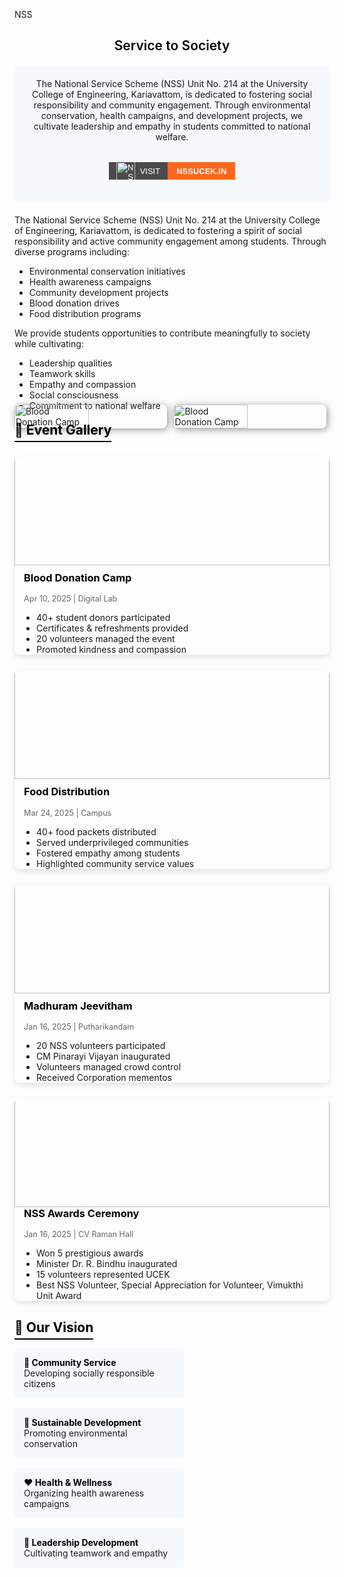 NSS

## <span style="color: black; font-weight: 600;text-align: center; display:block;">Service to Society</span>

<div style="background: #f5f9fc; padding: 20px; border-radius: 8px; margin: 20px 0; text-align: center; display:flex; flex-direction:column; align-items:center;">
The National Service Scheme (NSS) Unit No. 214 at the University College of Engineering, Kariavattom, is dedicated to fostering social responsibility and community engagement. Through environmental conservation, health campaigns, and development projects, we cultivate leadership and empathy in students committed to national welfare.

<a href="https://nssucek.pythonanywhere.com" style="text-decoration: none; font-family: sans-serif; margin:2rem 0 1rem 0;">
  <span style="display: inline-flex; height: 28px; overflow: hidden; font-size: 13px; font-weight: bold; text-transform: uppercase;">
    <span style="background-color: #4b4b4b; color: white; display: flex; align-items: center; padding: 0 12px; font-weight:500;">
    <img src='/logos/nss.png' alt="NSS Logo" style="height: 30px; margin-right: 8px;" />
      Visit
    </span>
    <span style="background-color:#FF671F; color: white; display: flex; align-items: center; padding: 0 14px; font-weight:700;">
      NSSUCEK.in
    </span>
  </span>
</a>

</div>

The National Service Scheme (NSS) Unit No. 214 at the University College of Engineering, Kariavattom, is dedicated to fostering a spirit of social responsibility and active community engagement among students. Through diverse programs including:
- Environmental conservation initiatives
- Health awareness campaigns
- Community development projects
- Blood donation drives
- Food distribution programs

We provide students opportunities to contribute meaningfully to society while cultivating:
- Leadership qualities
- Teamwork skills
- Empathy and compassion
- Social consciousness
- Commitment to national welfare

<div style="display:flex; gap:10px; margin-bottom:-2.5rem; margin-top:-1.5rem;">
<img src="/clubs/award-1.jpg" alt="Blood Donation Camp" style="width: 48.5%; border-radius: 8px; box-shadow: 2px 2px 12px rgba(0, 0, 0, 0.4);">
<img src="/clubs/award-2.jpg" alt="Blood Donation Camp" style="width: 48.5%; border-radius: 8px; box-shadow: 2px 2px 12px rgba(0, 0, 0, 0.4);">
</div>

## <span style="color: black; border-bottom: 2px solid black; padding-bottom: 5px;">🌟 Event Gallery</span>

<div style="display: grid; grid-template-columns: repeat(auto-fill, minmax(300px, 1fr)); gap: 25px; margin: 30px 0;">

<div style="border-radius: 8px; overflow: hidden; box-shadow: 0 4px 8px rgba(0,0,0,0.1);">
<img src="/clubs/blood-donation.jpg" alt="Blood Donation Camp" style="width: 100%;margin:-26px 0px 10px 0px; height: 200px; object-fit: cover; object-position:50% 42%;">
<div style="padding:0px 15px;">
<h3 style="margin-top: 0; color: black;">Blood Donation Camp</h3>
<p style="color: #666; font-size: 0.9em;">Apr 10, 2025 | Digital Lab</p>
<ul style="padding-left: 20px; margin-bottom: 0;">
<li>40+ student donors participated</li>
<li>Certificates & refreshments provided</li>
<li>20 volunteers managed the event</li>
<li>Promoted kindness and compassion</li>
</ul>
</div>
</div>

<div style="border-radius: 8px; overflow: hidden; box-shadow: 0 4px 8px rgba(0,0,0,0.1);">
<img src="/clubs/food-drive.jpg" alt="Food Distribution Drive" style="width: 100%;margin:-26px 0px 10px 0px; height: 200px; object-fit: cover;">
<div style="padding:0px 15px;">
<h3 style="margin-top: 0; color: black;">Food Distribution</h3>
<p style="color: #666; font-size: 0.9em;">Mar 24, 2025 | Campus</p>
<ul style="padding-left: 20px; margin-bottom: 0;">
<li>40+ food packets distributed</li>
<li>Served underprivileged communities</li>
<li>Fostered empathy among students</li>
<li>Highlighted community service values</li>
</ul>
</div>
</div>

<div style="border-radius: 8px; overflow: hidden; box-shadow: 0 4px 8px rgba(0,0,0,0.1);">
<img src="/clubs/madhuram.jpg" alt="Madhuram Jeevitham" style="width: 100%;margin:-26px 0px 10px 0px; height: 200px; object-fit: scale-down;">
<div style="padding:0px 15px;">
<h3 style="margin-top: 0; color: black;">Madhuram Jeevitham</h3>
<p style="color: #666; font-size: 0.9em;">Jan 16, 2025 | Putharikandam</p>
<ul style="padding-left: 20px; margin-bottom: 0;">
<li>20 NSS volunteers participated</li>
<li>CM Pinarayi Vijayan inaugurated</li>
<li>Volunteers managed crowd control</li>
<li>Received Corporation mementos</li>
</ul>
</div>
</div>

<div style="border-radius: 8px; overflow: hidden; box-shadow: 0 4px 8px rgba(0,0,0,0.1);">
<img src="/clubs/awards.jpg" alt="NSS Awards Ceremony" style="width: 100%;margin:-26px 0px 10px 0px; height: 200px; object-fit: contain;">
<div style="padding:0px 15px;">
<h3 style="margin-top: -10px; color: black;">NSS Awards Ceremony</h3>
<p style="color: #666; font-size: 0.9em;">Jan 16, 2025 | CV Raman Hall</p>
<ul style="padding-left: 20px; margin-bottom: 0;">
<li>Won 5 prestigious awards</li>
<li>Minister Dr. R. Bindhu inaugurated</li>
<li>15 volunteers represented UCEK</li>
<li> Best NSS Volunteer, Special Appreciation for Volunteer, Vimukthi Unit Award</li>
</ul>
</div>
</div>

</div>

## <span style="color: black; border-bottom: 2px solid black; padding-bottom: 5px;">🔭 Our Vision</span>

<div style="display: flex; flex-wrap: wrap; justify-content: space-between; margin: 20px 0;">
<div style="width: 48%; background: #f5f9fc; padding: 15px; border-radius: 8px; margin-bottom: 15px;">
<strong style="color: black;">🤝 Community Service</strong><br>
Developing socially responsible citizens
</div>

<div style="width: 48%; background: #f5f9fc; padding: 15px; border-radius: 8px; margin-bottom: 15px;">
<strong style="color: black;">🌱 Sustainable Development</strong><br>
Promoting environmental conservation
</div>

<div style="width: 48%; background: #f5f9fc; padding: 15px; border-radius: 8px; margin-bottom: 15px;">
<strong style="color: black;">❤️ Health & Wellness</strong><br>
Organizing health awareness campaigns
</div>

<div style="width: 48%; background: #f5f9fc; padding: 15px; border-radius: 8px; margin-bottom: 15px;">
<strong style="color: black;">👥 Leadership Development</strong><br>
Cultivating teamwork and empathy
</div>
</div>
